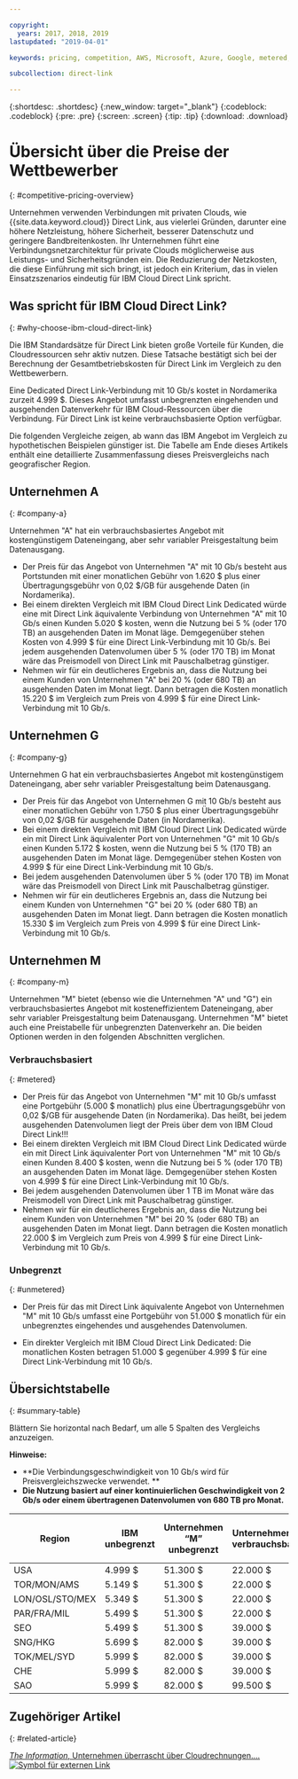 ```yaml
---

copyright:
  years: 2017, 2018, 2019
lastupdated: "2019-04-01"

keywords: pricing, competition, AWS, Microsoft, Azure, Google, metered, Dedicated, performance, bandwidth, ingress, egress, charges, unmetered, flat rate, apples-to-apples, enterprise, private cloud, costs

subcollection: direct-link

---
```


{:shortdesc: .shortdesc}
{:new_window: target="_blank"}
{:codeblock: .codeblock}
{:pre: .pre}
{:screen: .screen}
{:tip: .tip}
{:download: .download}

# Übersicht über die Preise der Wettbewerber
{: #competitive-pricing-overview}

Unternehmen verwenden Verbindungen mit privaten Clouds, wie {{site.data.keyword.cloud}} Direct Link, aus vielerlei Gründen, darunter eine höhere Netzleistung, höhere Sicherheit, besserer Datenschutz und geringere Bandbreitenkosten. Ihr Unternehmen führt eine Verbindungsnetzarchitektur für private Clouds möglicherweise aus Leistungs- und Sicherheitsgründen ein. Die Reduzierung der Netzkosten, die diese Einführung mit sich bringt, ist jedoch ein Kriterium, das in vielen Einsatzszenarios eindeutig für IBM Cloud Direct Link spricht. 

## Was spricht für IBM Cloud Direct Link?
{: #why-choose-ibm-cloud-direct-link}

Die IBM Standardsätze für Direct Link bieten große Vorteile für Kunden, die Cloudressourcen sehr aktiv nutzen. Diese Tatsache bestätigt sich bei der Berechnung der Gesamtbetriebskosten für Direct Link im Vergleich zu den Wettbewerbern.

Eine Dedicated Direct Link-Verbindung mit 10 Gb/s kostet in Nordamerika zurzeit 4.999 $. Dieses Angebot umfasst unbegrenzten eingehenden und ausgehenden Datenverkehr für IBM Cloud-Ressourcen über die Verbindung. Für Direct Link ist keine verbrauchsbasierte Option verfügbar.

Die folgenden Vergleiche zeigen, ab wann das IBM Angebot im Vergleich zu hypothetischen Beispielen günstiger ist. Die Tabelle am Ende dieses Artikels enthält eine detaillierte Zusammenfassung dieses Preisvergleichs nach geografischer Region.

## Unternehmen A
{: #company-a}

Unternehmen "A" hat ein verbrauchsbasiertes Angebot mit kostengünstigem Dateneingang, aber sehr variabler Preisgestaltung beim Datenausgang.
* Der Preis für das Angebot von Unternehmen "A" mit 10 Gb/s besteht aus Portstunden mit einer monatlichen Gebühr von 1.620 $ plus einer Übertragungsgebühr von 0,02 $/GB für ausgehende Daten (in Nordamerika).
* Bei einem direkten Vergleich mit IBM Cloud Direct Link Dedicated würde eine mit Direct Link äquivalente Verbindung von Unternehmen "A" mit 10 Gb/s einen Kunden 5.020 $ kosten, wenn die Nutzung bei 5 % (oder 170 TB) an ausgehenden Daten im Monat läge. Demgegenüber stehen Kosten von 4.999 $ für eine Direct Link-Verbindung mit 10 Gb/s. Bei jedem ausgehenden Datenvolumen über 5 % (oder 170 TB) im Monat wäre das Preismodell von Direct Link mit Pauschalbetrag günstiger.
* Nehmen wir für ein deutlicheres Ergebnis an, dass die Nutzung bei einem Kunden von Unternehmen "A" bei 20 % (oder 680 TB) an ausgehenden Daten im Monat liegt. Dann betragen die Kosten monatlich 15.220 $ im Vergleich zum Preis von 4.999 $ für eine Direct Link-Verbindung mit 10 Gb/s.

## Unternehmen G
{: #company-g}

Unternehmen G hat ein verbrauchsbasiertes Angebot mit kostengünstigem Dateneingang, aber sehr variabler Preisgestaltung beim Datenausgang.

* Der Preis für das Angebot von Unternehmen G mit 10 Gb/s besteht aus einer monatlichen Gebühr von 1.750 $ plus einer Übertragungsgebühr von 0,02 $/GB für ausgehende Daten (in Nordamerika).
* Bei einem direkten Vergleich mit IBM Cloud Direct Link Dedicated würde ein mit Direct Link äquivalenter Port von Unternehmen "G" mit 10 Gb/s einen Kunden 5.172 $ kosten, wenn die Nutzung bei 5 % (170 TB) an ausgehenden Daten im Monat läge. Demgegenüber stehen Kosten von 4.999 $ für eine Direct Link-Verbindung mit 10 Gb/s. 
* Bei jedem ausgehenden Datenvolumen über 5 % (oder 170 TB) im Monat wäre das Preismodell von Direct Link mit Pauschalbetrag günstiger.
* Nehmen wir für ein deutlicheres Ergebnis an, dass die Nutzung bei einem Kunden von Unternehmen "G" bei 20 % (oder 680 TB) an ausgehenden Daten im Monat liegt. Dann betragen die Kosten monatlich 15.330 $ im Vergleich zum Preis von 4.999 $ für eine Direct Link-Verbindung mit 10 Gb/s.

## Unternehmen M
{: #company-m}

Unternehmen "M" bietet (ebenso wie die Unternehmen "A" und "G") ein verbrauchsbasiertes Angebot mit kosteneffizientem Dateneingang, aber sehr variabler Preisgestaltung beim Datenausgang. Unternehmen "M" bietet auch eine Preistabelle für unbegrenzten Datenverkehr an. Die beiden Optionen werden in den folgenden Abschnitten verglichen.

### Verbrauchsbasiert
{: #metered}

* Der Preis für das Angebot von Unternehmen "M" mit 10 Gb/s umfasst eine Portgebühr (5.000 $ monatlich) plus eine Übertragungsgebühr von 0,02 $/GB für ausgehende Daten (in Nordamerika). Das heißt, bei jedem ausgehenden Datenvolumen liegt der Preis über dem von IBM Cloud Direct Link!!!
* Bei einem direkten Vergleich mit IBM Cloud Direct Link Dedicated würde ein mit Direct Link äquivalenter Port von Unternehmen "M" mit 10 Gb/s einen Kunden 8.400 $ kosten, wenn die Nutzung bei 5 % (oder 170 TB) an ausgehenden Daten im Monat läge. Demgegenüber stehen Kosten von 4.999 $ für eine Direct Link-Verbindung mit 10 Gb/s. 
* Bei jedem ausgehenden Datenvolumen über 1 TB im Monat wäre das Preismodell von Direct Link mit Pauschalbetrag günstiger.
* Nehmen wir für ein deutlicheres Ergebnis an, dass die Nutzung bei einem Kunden von Unternehmen "M" bei 20 % (oder 680 TB) an ausgehenden Daten im Monat liegt. Dann betragen die Kosten monatlich 22.000 $ im Vergleich zum Preis von 4.999 $ für eine Direct Link-Verbindung mit 10 Gb/s.


### Unbegrenzt 
{: #unmetered}

* Der Preis für das mit Direct Link äquivalente Angebot von Unternehmen "M" mit 10 Gb/s umfasst eine Portgebühr von 51.000 $ monatlich für ein unbegrenztes eingehendes und ausgehendes Datenvolumen.

* Ein direkter Vergleich mit IBM Cloud Direct Link Dedicated: Die monatlichen Kosten betragen 51.000 $ gegenüber 4.999 $ für eine Direct Link-Verbindung mit 10 Gb/s. 

## Übersichtstabelle
{: #summary-table}

Blättern Sie horizontal nach Bedarf, um alle 5 Spalten des Vergleichs anzuzeigen.

**Hinweise:**

* **Die Verbindungsgeschwindigkeit von 10 Gb/s wird für Preisvergleichszwecke verwendet. **
* **Die Nutzung basiert auf einer kontinuierlichen Geschwindigkeit von 2 Gb/s oder einem übertragenen Datenvolumen von 680 TB pro Monat.**


| Region | IBM unbegrenzt | Unternehmen “M” unbegrenzt | Unternehmen “M” verbrauchsbasiert | Unternehmen “A” verbrauchsbasiert (innerhalb der Region) |
|-----|-----|-----|-----|-----|
| USA | 4.999 $ | 51.300 $ | 22.000 $| 15.220 $|
| TOR/MON/AMS | 5.149 $ | 51.300 $ | 22.000 $| 15.220 $|
| LON/OSL/STO/MEX | 5.349 $ | 51.300 $ | 22.000 $| 15.220 $|
| PAR/FRA/MIL | 5.499 $ | 51.300 $ | 22.000 $| 15.220 $|
| SEO | 5.499 $ | 51.300 $ | 39.000 $ | 30.180 $ |
| SNG/HKG | 5.699 $ | 82.000 $ | 39.000 $ | 30.180 $ |
| TOK/MEL/SYD | 5.999 $ |82.000 $ | 39.000 $ | 30.180 $ |
| CHE | 5.999 $ |82.000 $ | 39.000 $ | 32.220 $ | 
| SAO | 5.999 $ |82.000 $ | 99.500 $ | 76.420 $ |

## Zugehöriger Artikel
{: #related-article}

[_The Information_, Unternehmen überrascht über Cloudrechnungen....![Symbol für externen Link](../../icons/launch-glyph.svg "Symbol für externen Link")](https://www.theinformation.com/articles/as-aws-use-soars-companies-surprised-by-cloud-bills?utm_medium=email&utm_source=cio)

